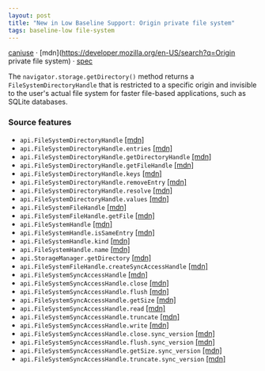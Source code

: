 ```yaml
---
layout: post
title: "New in Low Baseline Support: Origin private file system"
tags: baseline-low file-system
---
```


[caniuse](https://caniuse.com/?search=origin-private-file-system) · [mdn](https://developer.mozilla.org/en-US/search?q=Origin private file system) · [spec](https://fs.spec.whatwg.org/#origin-private-file-system)

The `navigator.storage.getDirectory()` method returns a `FileSystemDirectoryHandle` that is restricted to a specific origin and invisible to the user's actual file system for faster file-based applications, such as SQLite databases.

### Source features

- ``api.FileSystemDirectoryHandle`` [[mdn]](https://developer.mozilla.org/en-US/search?q=api.FileSystemDirectoryHandle)
- ``api.FileSystemDirectoryHandle.entries`` [[mdn]](https://developer.mozilla.org/en-US/search?q=api.FileSystemDirectoryHandle.entries)
- ``api.FileSystemDirectoryHandle.getDirectoryHandle`` [[mdn]](https://developer.mozilla.org/en-US/search?q=api.FileSystemDirectoryHandle.getDirectoryHandle)
- ``api.FileSystemDirectoryHandle.getFileHandle`` [[mdn]](https://developer.mozilla.org/en-US/search?q=api.FileSystemDirectoryHandle.getFileHandle)
- ``api.FileSystemDirectoryHandle.keys`` [[mdn]](https://developer.mozilla.org/en-US/search?q=api.FileSystemDirectoryHandle.keys)
- ``api.FileSystemDirectoryHandle.removeEntry`` [[mdn]](https://developer.mozilla.org/en-US/search?q=api.FileSystemDirectoryHandle.removeEntry)
- ``api.FileSystemDirectoryHandle.resolve`` [[mdn]](https://developer.mozilla.org/en-US/search?q=api.FileSystemDirectoryHandle.resolve)
- ``api.FileSystemDirectoryHandle.values`` [[mdn]](https://developer.mozilla.org/en-US/search?q=api.FileSystemDirectoryHandle.values)
- ``api.FileSystemFileHandle`` [[mdn]](https://developer.mozilla.org/en-US/search?q=api.FileSystemFileHandle)
- ``api.FileSystemFileHandle.getFile`` [[mdn]](https://developer.mozilla.org/en-US/search?q=api.FileSystemFileHandle.getFile)
- ``api.FileSystemHandle`` [[mdn]](https://developer.mozilla.org/en-US/search?q=api.FileSystemHandle)
- ``api.FileSystemHandle.isSameEntry`` [[mdn]](https://developer.mozilla.org/en-US/search?q=api.FileSystemHandle.isSameEntry)
- ``api.FileSystemHandle.kind`` [[mdn]](https://developer.mozilla.org/en-US/search?q=api.FileSystemHandle.kind)
- ``api.FileSystemHandle.name`` [[mdn]](https://developer.mozilla.org/en-US/search?q=api.FileSystemHandle.name)
- ``api.StorageManager.getDirectory`` [[mdn]](https://developer.mozilla.org/en-US/search?q=api.StorageManager.getDirectory)
- ``api.FileSystemFileHandle.createSyncAccessHandle`` [[mdn]](https://developer.mozilla.org/en-US/search?q=api.FileSystemFileHandle.createSyncAccessHandle)
- ``api.FileSystemSyncAccessHandle`` [[mdn]](https://developer.mozilla.org/en-US/search?q=api.FileSystemSyncAccessHandle)
- ``api.FileSystemSyncAccessHandle.close`` [[mdn]](https://developer.mozilla.org/en-US/search?q=api.FileSystemSyncAccessHandle.close)
- ``api.FileSystemSyncAccessHandle.flush`` [[mdn]](https://developer.mozilla.org/en-US/search?q=api.FileSystemSyncAccessHandle.flush)
- ``api.FileSystemSyncAccessHandle.getSize`` [[mdn]](https://developer.mozilla.org/en-US/search?q=api.FileSystemSyncAccessHandle.getSize)
- ``api.FileSystemSyncAccessHandle.read`` [[mdn]](https://developer.mozilla.org/en-US/search?q=api.FileSystemSyncAccessHandle.read)
- ``api.FileSystemSyncAccessHandle.truncate`` [[mdn]](https://developer.mozilla.org/en-US/search?q=api.FileSystemSyncAccessHandle.truncate)
- ``api.FileSystemSyncAccessHandle.write`` [[mdn]](https://developer.mozilla.org/en-US/search?q=api.FileSystemSyncAccessHandle.write)
- ``api.FileSystemSyncAccessHandle.close.sync_version`` [[mdn]](https://developer.mozilla.org/en-US/search?q=api.FileSystemSyncAccessHandle.close.sync_version)
- ``api.FileSystemSyncAccessHandle.flush.sync_version`` [[mdn]](https://developer.mozilla.org/en-US/search?q=api.FileSystemSyncAccessHandle.flush.sync_version)
- ``api.FileSystemSyncAccessHandle.getSize.sync_version`` [[mdn]](https://developer.mozilla.org/en-US/search?q=api.FileSystemSyncAccessHandle.getSize.sync_version)
- ``api.FileSystemSyncAccessHandle.truncate.sync_version`` [[mdn]](https://developer.mozilla.org/en-US/search?q=api.FileSystemSyncAccessHandle.truncate.sync_version)
